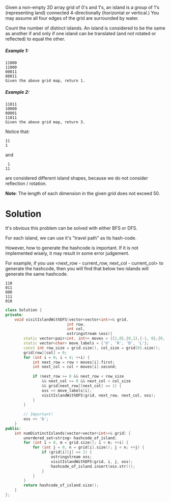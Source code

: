 Given a non-empty 2D array grid of 0's and 1's, an island is a group of 1's (representing land) connected 4-directionally (horizontal or vertical.) You may assume all four edges of the grid are surrounded by water.

Count the number of distinct islands. An island is considered to be the same as another if and only if one island can be translated (and not rotated or reflected) to equal the other.

##### Example 1:

```
11000
11000
00011
00011
Given the above grid map, return 1.
```

##### Example 2:

```
11011
10000
00001
11011
Given the above grid map, return 3.
```

Notice that:

```
11
1
```

and

```
 1
11
```

are considered different island shapes, because we do not consider reflection / rotation.

__Note__: The length of each dimension in the given grid does not exceed 50.

# Solution

It's obvious this problem can be solved with either BFS or DFS.

For each island, we can use it's "travel path" as its hash-code.

However, how to generate the hashcode is important. If it is not implemented wisely, it may result in some error judgement.

For example, if you use <next_row - current_row, next_col - current_col> to generate the hashcode, then you will find that below two islands will generate the same hashcode.

```
110
011
000
111
010
```

```cpp
class Solution {
private:
    void visitIslandWithDFS(vector<vector<int>>& grid,
                           int row,
                           int col,
                           ostringstream &oss){
        static vector<pair<int, int>> moves = {{1,0},{0,1},{-1, 0},{0,-1}};
        static vector<char> move_labels = {'U', 'R', 'D', 'L'};
        const int row_size = grid.size(), col_size = grid[0].size();
        grid[row][col] = 0;
        for (int i = 0; i < 4; ++i) {
            int next_row = row + moves[i].first;
            int next_col = col + moves[i].second;
            
            if (next_row >= 0 && next_row < row_size 
                && next_col >= 0 && next_col < col_size
                && grid[next_row][next_col] == 1) {
                oss << move_labels[i];
                visitIslandWithDFS(grid, next_row, next_col, oss);
            }
        }
        
        // Important!
        oss << 'b';
    }
public:
    int numDistinctIslands(vector<vector<int>>& grid) {
        unordered_set<string> hashcode_of_island;
        for (int i = 0, m = grid.size(); i < m; ++i) {
            for (int j = 0, n = grid[i].size(); j < n; ++j) {
                if (grid[i][j] == 1) {
                    ostringstream oss;
                    visitIslandWithDFS(grid, i, j, oss);
                    hashcode_of_island.insert(oss.str());
                }
            }
        }
        return hashcode_of_island.size();
    }
};
```

